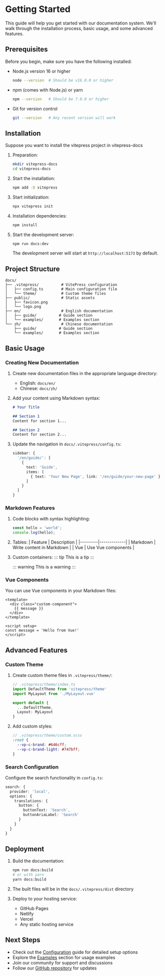 # Getting Started

This guide will help you get started with our documentation system. We'll walk through the installation process, basic usage, and some advanced features.

## Prerequisites

Before you begin, make sure you have the following installed:

- Node.js version 16 or higher
  ```bash
  node --version  # Should be v16.0.0 or higher
  ```
- npm (comes with Node.js) or yarn
  ```bash
  npm --version   # Should be 7.0.0 or higher
  ```
- Git for version control
  ```bash
  git --version   # Any recent version will work
  ```

## Installation

Suppose you want to install the vitepress project in vitepress-docs

1. Preparation:
   ```bash
   mkdir vitepress-docs
   cd vitepress-docs
   ```

2. Start the installation:
   ```bash
   npm add -D vitepress
   ```

3. Start initialization:
   ```bash
   npx vitepress init
   ```

4. Installation dependencies:
   ```bash
   npm install
   ```

5. Start the development server:
   ```bash
   npm run docs:dev
   ```

   The development server will start at `http://localhost:5173` by default.

## Project Structure

```
docs/
├── .vitepress/          # VitePress configuration
│   ├── config.ts        # Main configuration file
│   └── theme/           # Custom theme files
├── public/              # Static assets
│   ├── favicon.png
│   └── logo.png
├── en/                  # English documentation
│   ├── guide/          # Guide section
│   └── examples/       # Examples section
└── zh/                  # Chinese documentation
    ├── guide/          # Guide section
    └── examples/       # Examples section
```

## Basic Usage

### Creating New Documentation

1. Create new documentation files in the appropriate language directory:
   - English: `docs/en/`
   - Chinese: `docs/zh/`

2. Add your content using Markdown syntax:
   ```markdown
   # Your Title

   ## Section 1
   Content for section 1...

   ## Section 2
   Content for section 2...
   ```

3. Update the navigation in `docs/.vitepress/config.ts`:
   ```ts
   sidebar: {
     '/en/guide/': [
       {
         text: 'Guide',
         items: [
           { text: 'Your New Page', link: '/en/guide/your-new-page' }
         ]
       }
     ]
   }
   ```

### Markdown Features

1. Code blocks with syntax highlighting:
   ```js
   const hello = 'world';
   console.log(hello);
   ```

2. Tables:
   | Feature | Description |
   |---------|-------------|
   | Markdown | Write content in Markdown |
   | Vue | Use Vue components |

3. Custom containers:
   ::: tip
   This is a tip
   :::

   ::: warning
   This is a warning
   :::

### Vue Components

You can use Vue components in your Markdown files:

```vue
<template>
  <div class="custom-component">
    {{ message }}
  </div>
</template>

<script setup>
const message = 'Hello from Vue!'
</script>
```

## Advanced Features

### Custom Theme

1. Create custom theme files in `.vitepress/theme/`:
   ```ts
   // .vitepress/theme/index.ts
   import DefaultTheme from 'vitepress/theme'
   import MyLayout from './MyLayout.vue'

   export default {
     ...DefaultTheme,
     Layout: MyLayout
   }
   ```

2. Add custom styles:
   ```scss
   // .vitepress/theme/custom.scss
   :root {
     --vp-c-brand: #646cff;
     --vp-c-brand-light: #747bff;
   }
   ```

### Search Configuration

Configure the search functionality in `config.ts`:

```ts
search: {
  provider: 'local',
  options: {
    translations: {
      button: {
        buttonText: 'Search',
        buttonAriaLabel: 'Search'
      }
    }
  }
}
```

## Deployment

1. Build the documentation:
   ```bash
   npm run docs:build
   # or with yarn
   yarn docs:build
   ```

2. The built files will be in the `docs/.vitepress/dist` directory

3. Deploy to your hosting service:
   - GitHub Pages
   - Netlify
   - Vercel
   - Any static hosting service

## Next Steps

- Check out the [Configuration](./configuration.md) guide for detailed setup options
- Explore the [Examples](../examples/) section for usage examples
- Join our community for support and discussions
- Follow our [GitHub repository](https://github.com/your-repo/docs) for updates 